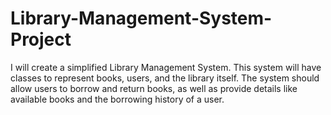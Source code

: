 # Library-Management-System-Project
I will create a simplified Library Management System. This system will have classes to represent books, users, and the library itself. The system should allow users to borrow and return books, as well as provide details like available books and the borrowing history of a user. 
